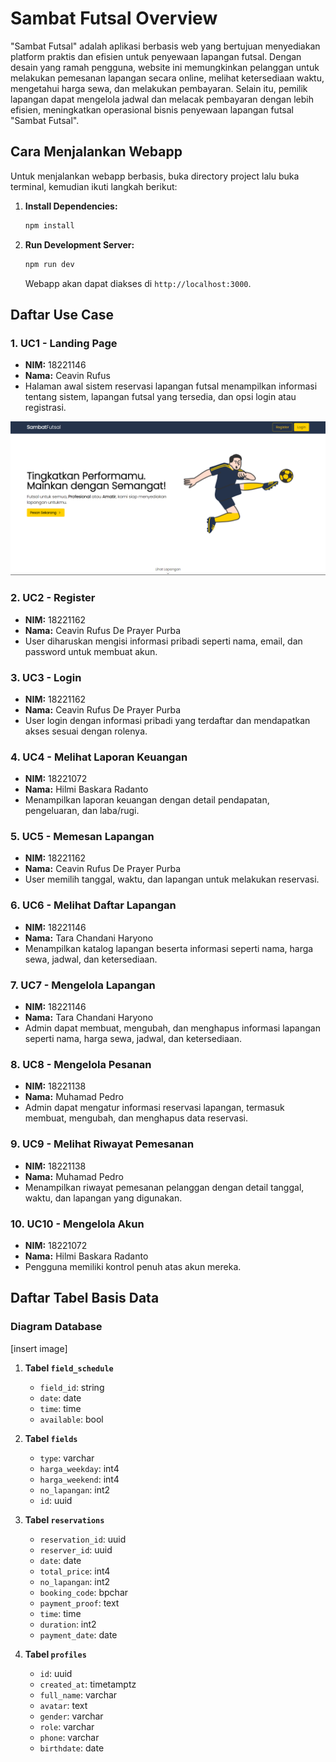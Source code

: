 # Sambat Futsal Overview

"Sambat Futsal" adalah aplikasi berbasis web yang bertujuan menyediakan platform praktis dan efisien untuk penyewaan lapangan futsal. Dengan desain yang ramah pengguna, website ini memungkinkan pelanggan untuk melakukan pemesanan lapangan secara online, melihat ketersediaan waktu, mengetahui harga sewa, dan melakukan pembayaran. Selain itu, pemilik lapangan dapat mengelola jadwal dan melacak pembayaran dengan lebih efisien, meningkatkan operasional bisnis penyewaan lapangan futsal "Sambat Futsal".

## Cara Menjalankan Webapp

Untuk menjalankan webapp berbasis, buka directory project lalu buka terminal, kemudian ikuti langkah berikut:

1. **Install Dependencies:**
   ```bash
   npm install
   ```

2. **Run Development Server:**
   ```bash
   npm run dev
   ```
   Webapp akan dapat diakses di `http://localhost:3000`.

## Daftar Use Case

### 1. UC1 - Landing Page
- **NIM:** 18221146
- **Nama:** Ceavin Rufus
- Halaman awal sistem reservasi lapangan futsal menampilkan informasi tentang sistem, lapangan futsal yang tersedia, dan opsi login atau registrasi.

![](doc/landing-page.png)
### 2. UC2 - Register
- **NIM:** 18221162
- **Nama:** Ceavin Rufus De Prayer Purba
- User diharuskan mengisi informasi pribadi seperti nama, email, dan password untuk membuat akun.

### 3. UC3 - Login
- **NIM:** 18221162
- **Nama:** Ceavin Rufus De Prayer Purba
- User login dengan informasi pribadi yang terdaftar dan mendapatkan akses sesuai dengan rolenya.

### 4. UC4 - Melihat Laporan Keuangan
- **NIM:** 18221072
- **Nama:** Hilmi Baskara Radanto
- Menampilkan laporan keuangan dengan detail pendapatan, pengeluaran, dan laba/rugi.

### 5. UC5 - Memesan Lapangan
- **NIM:** 18221162
- **Nama:** Ceavin Rufus De Prayer Purba
- User memilih tanggal, waktu, dan lapangan untuk melakukan reservasi.

### 6. UC6 - Melihat Daftar Lapangan
- **NIM:** 18221146
- **Nama:** Tara Chandani Haryono
- Menampilkan katalog lapangan beserta informasi seperti nama, harga sewa, jadwal, dan ketersediaan.

### 7. UC7 - Mengelola Lapangan
- **NIM:** 18221146
- **Nama:** Tara Chandani Haryono
- Admin dapat membuat, mengubah, dan menghapus informasi lapangan seperti nama, harga sewa, jadwal, dan ketersediaan.

### 8. UC8 - Mengelola Pesanan
- **NIM:** 18221138
- **Nama:** Muhamad Pedro
- Admin dapat mengatur informasi reservasi lapangan, termasuk membuat, mengubah, dan menghapus data reservasi.

### 9. UC9 - Melihat Riwayat Pemesanan
- **NIM:** 18221138
- **Nama:** Muhamad Pedro
- Menampilkan riwayat pemesanan pelanggan dengan detail tanggal, waktu, dan lapangan yang digunakan.

### 10. UC10 - Mengelola Akun
- **NIM:** 18221072
- **Nama:** Hilmi Baskara Radanto
- Pengguna memiliki kontrol penuh atas akun mereka.

## Daftar Tabel Basis Data

### Diagram Database
[insert image]

1. **Tabel `field_schedule`**
   - `field_id`: string
   - `date`: date
   - `time`: time
   - `available`: bool

2. **Tabel `fields`**
   - `type`: varchar
   - `harga_weekday`: int4
   - `harga_weekend`: int4
   - `no_lapangan`: int2
   - `id`: uuid

3. **Tabel `reservations`**
   - `reservation_id`: uuid
   - `reserver_id`: uuid
   - `date`: date
   - `total_price`: int4
   - `no_lapangan`: int2
   - `booking_code`: bpchar
   - `payment_proof`: text
   - `time`: time
   - `duration`: int2
   - `payment_date`: date

4. **Tabel `profiles`**
   - `id`: uuid
   - `created_at`: timetamptz
   - `full_name`: varchar
   - `avatar`: text
   - `gender`: varchar
   - `role`: varchar
   - `phone`: varchar
   - `birthdate`: date
